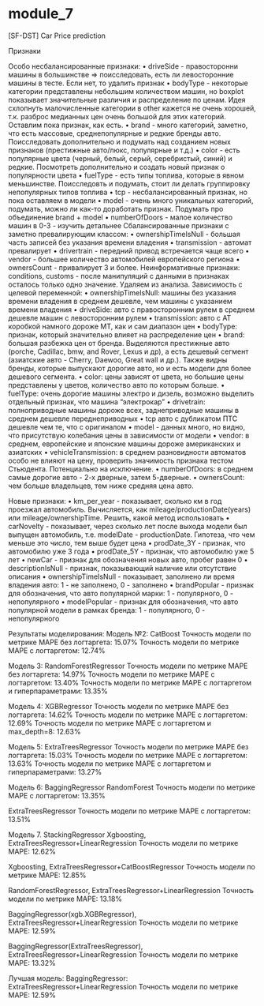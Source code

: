 # module_7
 [SF-DST] Car Price prediction
 
Признаки

Особо несбалансированные признаки:
• driveSide - правосторонни машины в большинстве => поисследовать, есть ли левосторонние машины в тесте. Если нет, то удалить признак
• bodyType - некоторые категории представлены небольшим количеством машин, но boxplot показывает значительные различия и распределение по ценам. Идея схлопнуть малочисленные категории в other кажется не очень хорошей, т.к. разброс медианных цен очень большой для этих категорий. Оставлим пока признак, как есть.
• brand - много категорий, заметно, что есть массовые, среднепопулярные и редкие бренды авто. Поисследовать дополнительно и подумать над созданием новых признаков (престижные авто/люкс, популярные и т.д.)
• color - есть популярные цвета (черный, белый, серый, серебристый, синий) и редкие. Посмотреть дополнительно и создать новый признак о популярности цвета
• fuelType - есть типы топлива, которые в явном меньшинстве. Поисследовть и подумать, стоит ли делать группировку непопулярных типов топлива
• tcp - несбалансированный признак, но пока оставляем в модели
• model - очень много уникальных категорий, подумать, можно ли как-то доработать признак. Подумать про объединение brand + model
• numberOfDoors - малое количество машин в 0-3 - изучить детальнее
Сбалансированные признаки с заметно превалирующим классом:
• ownershipTimeIsNull - большая часть записей без указания времени владения
• transmission - автомат превалирует
• drivertrain - передний привод встречается чаще всего
• vendor - большее количество автомобилей европейского региона
• ownersCount - привалирует 3 и более.
Неинформативные признаки: conditions, customs - после манипуляций с данными в признаках осталось только одно значение. Удаляем из анализа.
Зависимость с целевой переменной:
• ownershipTimeIsNull: машины без указания времени владения в среднем дешевле, чем машины с указанием времени владения
• driveSide: авто с правосторонним рулем в среднем дешевле машин с левосторонним рулем
• transmission: авто с АТ коробкой намного дороже MT, как и сам диапазон цен
• bodyType: признак, который значительно влияет на распределение цен
• brand: большая разбежка цен от бренда. Выделяются престижные авто (porche, Cadillac, bmw, and Rover, Lexus и др), а есть дешевый сегмент (азиатские авто - Cherry, Daewoo, Great wall и др.). Также видны бренды, которые выпускают дорогие авто, но и есть модели для более дешевого сегмента.
• color: цены зависят от цвета, но большие цены представлены у цветов, количество авто по которым больше.
• fuelType: очень дорогие машины электро и дизель, возможно выделить отдельный признак, что машина “электрокар”
• drivetrain: полноприводные машины дороже всех, заднеприводные машины в среднем дешевле переднеприводных
• tcp авто с дубликатом ПТС дешевле чем те, что с оригиналом
• model - данных много, но видно, что присутствую колебания цены в зависимости от модели
• vendor: в среднем, европейские и японские машины дороже американских и азиатских
• vehicleTransmission: в среднем разновидности автоматов особо не влияют на цену, проверить значимость признака тестом Стьюдента. Потенциально на исключение.
• numberOfDoors: в среднем самые дорогие авто - 2-х дверные, затем 5-дверные.
• ownersCount: чем больше владельцев, тем ниже средняя цена авто.
 
Новые признаки:
• km_per_year - показывает, сколько км в год проезжал автомобиль. Вычисляется, как mileage/productionDate(years) или mileage/ownershipTime. Решить, какой метод использовать
• carNovelty - показывает, через сколько лет после выхода модели был выпущен автомобиль, т.е. modelDate - productionDate. Гипотеза, что чем меньше это число, тем выше будет цена
• prodDate_3Y - признак, что автомобилю уже 3 года
• prodDate_5Y - признак, что автомобилю уже 5 лет
• newCar - признак для обозначения новых авто, пробег равен 0
• descriptionIsNull - признак, показывающий наличие или отсутствие описания
• ownershipTimeIsNull - показывает, заполнено ли время владения авто: 1 - не заполнено, 0 - заполнено
• brandPopular - признак для обозначения, что авто популярной марки: 1 - популярного, 0 - непопулярного
• modelPopular - признак для обозначения, что авто популярной модели в рамках бренда: 1 - популярного, 0 - непопулярного

Результаты моделирования:
Модель №2: CatBoost
Точность модели по метрике MAPE без логтаргета: 15.07%
Точность модели по метрике MAPE с логтаргетом: 12.74%

Модель 3: RandomForestRegressor
Точность модели по метрике MAPE без логтаргета: 14.97%
Точность модели по метрике MAPE с логтаргетом: 13.40%
Точность модели по метрике MAPE с логтаргетом и гиперпараметрами: 13.35%

Модель 4: XGBRegressor
Точность модели по метрике MAPE без логтаргета: 14.62%
Точность модели по метрике MAPE с логтаргетом: 12.69%
Точность модели по метрике MAPE с логтаргетом и max_depth=8: 12.63%

Модель 5: ExtraTreesRegressor
Точность модели по метрике MAPE без логтаргета: 15.03%
Точность модели по метрике MAPE с логтаргетом: 13.63%
Точность модели по метрике MAPE с логтаргетом и гиперпараметрами: 13.27%

Модель 6: BaggingRegressor
RandomForest
Точность модели по метрике MAPE с логтаргетом: 13.35%

ExtraTreesRegressor
Точность модели по метрике MAPE с логтаргетом: 13.51%

Модель 7. StackingRegressor
Xgboosting, ExtraTreesRegressor+LinearRegression
Точность модели по метрике MAPE: 12.62%

Xgboosting, ExtraTreesRegressor+CatBoostRegressor
Точность модели по метрике MAPE: 12.85%

RandomForestRegressor, ExtraTreesRegressor+LinearRegression
Точность модели по метрике MAPE: 13.18%

BaggingRegressor(xgb.XGBRegressor), ExtraTreesRegressor+LinearRegression
Точность модели по метрике MAPE: 12.59%

BaggingRegressor(ExtraTreesRegressor), ExtraTreesRegressor+LinearRegression
Точность модели по метрике MAPE: 13.32%

Лучшая модель:
BaggingRegressor: ExtraTreesRegressor+LinearRegression
Точность модели по метрике MAPE: 12.59%
